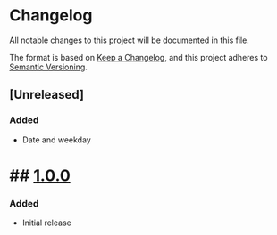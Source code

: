 # Changelog

All notable changes to this project will be documented in this file.

The format is based on [Keep a Changelog](https://keepachangelog.com/en/1.1.0/),
and this project adheres to [Semantic Versioning](https://semver.org/spec/v2.0.0.html).

## [Unreleased]
### Added
- Date and weekday

# ## [1.0.0](https://github.com/blalop/LiquidCrystal/tree/1.0.0)
### Added
- Initial release